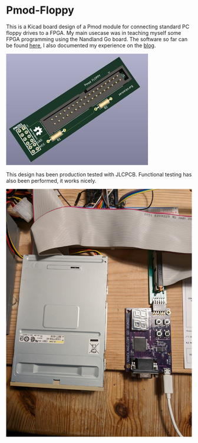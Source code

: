 # Pmod-Floppy

This is a Kicad board design of a Pmod module for connecting standard PC floppy
drives to a FPGA. 
My main usecase was in teaching myself some FPGA programming using the Nandland
Go board. The software so far can be found [here](https://github.com/ZeroMips/floppy-fun),
I also documented my experience on the [blog](https://zeromips.org/posts/2024-01-08-superpower/).

![3D render of the board](production/pmod-floppy.jpg)

This design has been production tested with JLCPCB.
Functional testing has also been performed, it works nicely.

![Module in use](pmod-setup.jpg)
